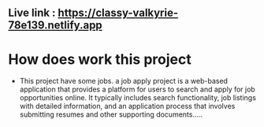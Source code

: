 ## Live link : https://classy-valkyrie-78e139.netlify.app

# How does work this project
- This project have some jobs. a job apply project is a web-based application that provides a platform for users to search and apply for job opportunities online. It typically includes search functionality, job listings with detailed information, and an application process that involves submitting resumes and other supporting documents.....